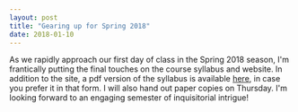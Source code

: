 ```yaml
---
layout: post
title: "Gearing up for Spring 2018"
date: 2018-01-10
---
```


As we rapidly approach our first day of class in the Spring 2018 season,
I'm frantically putting the final touches on the course syllabus and
website. In addition to the site, a pdf version of the syllabus is
available [here](images/syllabus.pdf), in case you prefer it in that form.
I will also hand out paper copies on Thursday. I'm looking forward to an
engaging semester of inquisitorial intrigue!
